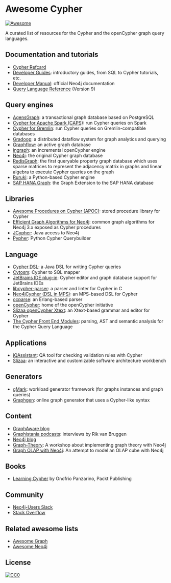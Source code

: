 # Awesome Cypher

[![Awesome](https://awesome.re/badge.svg)](https://awesome.re)

A curated list of resources for the Cypher and the openCypher graph query languages.

## Documentation and tutorials

* [Cypher Refcard](https://neo4j.com/docs/cypher-refcard/current/)
* [Developer Guides](https://neo4j.com/developer/cypher/): introductory guides, from SQL to Cypher tutorials, etc.
* [Developer Manual](https://neo4j.com/docs/developer-manual/current/cypher/): official Neo4j documentation
* [Query Language Reference](https://s3.amazonaws.com/artifacts.opencypher.org/openCypher9.pdf) (Version 9)

## Query engines

* [AgensGraph](https://github.com/bitnine-oss/agensgraph): a transactional graph database based on PostgreSQL
* [Cypher for Apache Spark (CAPS)](https://github.com/opencypher/cypher-for-apache-spark): run Cypher queries on Spark
* [Cypher for Gremlin](https://github.com/opencypher/cypher-for-gremlin): run Cypher queries on Gremlin-compatible databases
* [Gradoop](https://github.com/dbs-leipzig/gradoop): a distributed dataflow system for graph analytics and querying
* [Graphflow](https://github.com/graphflow/graphflow): an active graph database
* [ingraph](https://github.com/FTSRG/ingraph): an incremental openCypher engine
* [Neo4j](https://github.com/neo4j/neo4j): the original Cypher graph database
* [RedisGraph](https://oss.redislabs.com/redisgraph/):  the first queryable property graph database which uses sparse matrices to represent the adjacency matrix in graphs and linear algebra to execute Cypher queries on the graph
* [Ruruki](https://github.com/optiver/ruruki): a Python-based Cypher engine
* [SAP HANA Graph](https://help.sap.com/viewer/f381aa9c4b99457fb3c6b53a2fd29c02/2.0.02/en-US): the Graph Extension to the SAP HANA database

## Libraries

* [Awesome Procedures on Cypher (APOC)](https://github.com/neo4j-contrib/neo4j-apoc-procedures): stored procedure library for Cypher
* [Efficient Graph Algorithms for Neo4j](https://github.com/neo4j-contrib/neo4j-graph-algorithms): common graph algorithms for Neo4j 3.x exposed as Cypher procedures
* [JCypher](https://github.com/Wolfgang-Schuetzelhofer/jcypher): Java access to Neo4j
* [Pypher](https://github.com/emehrkay/Pypher): Python Cypher Querybuilder

## Language

* [Cypher DSL](https://github.com/neo4j-contrib/cypher-dsl): a Java DSL for writing Cypher queries
* [Cytosm](https://github.com/cytosm/cytosm): Cypher to SQL mapper
* [JetBrains IDE plug-in](https://github.com/neueda/jetbrains-plugin-graph-database-support/): Cypher editor and graph database support for JetBrains IDEs
* [libcypher-parser](https://github.com/cleishm/libcypher-parser): a parser and linter for Cypher in C
* [Neo4jCypher (DSL in MPS)](https://github.com/corlab/Neo4jCypher): an MPS-based DSL for Cypher
* [ocparse](https://github.com/walter-weinmann/ocparse): an Erlang-based parser
* [openCypher](http://www.opencypher.org/): home of the openCypher initiative
* [Slizaa openCypher Xtext](https://github.com/slizaa/slizaa-opencypher-xtext): an Xtext-based grammar and editor for Cypher
* [The Cypher Front End Modules](https://github.com/opencypher/front-end): parsing, AST and semantic analysis for the Cypher Query Language

## Applications

* [jQAssistant](https://jqassistant.org/): QA tool for checking validation rules with Cypher
* [Slizaa](https://github.com/slizaa/slizaa): an interactive and customizable software architecture workbench

## Generators

* [gMark](https://github.com/graphMark/gmark): workload generator framework (for graphs instances and graph queries)
* [Graphgen](http://graphgen.graphaware.com/): online graph generator that uses a Cypher-like syntax

## Content

* [GraphAware blog](https://graphaware.com/blog/cypher/)
* [Graphistania podcasts](http://blog.bruggen.com/search/label/cypher): interviews by Rik van Bruggen
* [Neo4j blog](https://neo4j.com/tag/cypher/)
* [Graph-Theory](https://github.com/michelcaradec/Graph-Theory): A workshop about implementing graph theory with Neo4j
* [Graph OLAP with Neo4j](https://github.com/michelcaradec/Graph-OLAP): An attempt to model an OLAP cube with Neo4j

## Books

* [Learning Cypher](https://neo4j.com/books/learning-cypher/) by Onofrio Panzarino, Packt Publishing

## Community

* [Neo4j-Users Slack](https://neo4j.com/developer/slack/)
* [Stack Overflow](https://stackoverflow.com/questions/tagged/cypher)

## Related awesome lists

* [Awesome Graph](https://github.com/jbmusso/awesome-graph)
* [Awesome Neo4j](https://github.com/neueda/awesome-neo4j)

## License

[![CC0](http://mirrors.creativecommons.org/presskit/buttons/88x31/svg/cc-zero.svg)](https://creativecommons.org/publicdomain/zero/1.0/)
